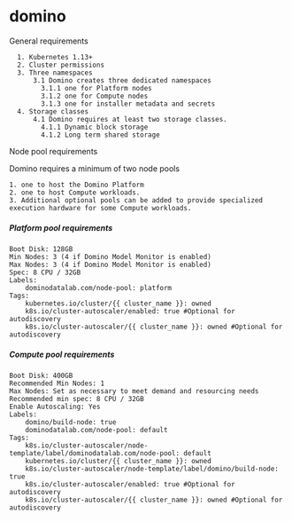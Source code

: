# domino

General requirements

      1. Kubernetes 1.13+
      2. Cluster permissions
      3. Three namespaces
          3.1 Domino creates three dedicated namespaces
            3.1.1 one for Platform nodes
            3.1.2 one for Compute nodes
            3.1.3 one for installer metadata and secrets
      4. Storage classes
          4.1 Domino requires at least two storage classes.
            4.1.1 Dynamic block storage
            4.1.2 Long term shared storage
           
Node pool requirements

  Domino requires a minimum of two node pools
  
    1. one to host the Domino Platform
    2. one to host Compute workloads.
    3. Additional optional pools can be added to provide specialized execution hardware for some Compute workloads.

##### Platform pool requirements

    Boot Disk: 128GB
    Min Nodes: 3 (4 if Domino Model Monitor is enabled)
    Max Nodes: 3 (4 if Domino Model Monitor is enabled)
    Spec: 8 CPU / 32GB
    Labels: 
        dominodatalab.com/node-pool: platform
    Tags:
        kubernetes.io/cluster/{{ cluster_name }}: owned
        k8s.io/cluster-autoscaler/enabled: true #Optional for autodiscovery
        k8s.io/cluster-autoscaler/{{ cluster_name }}: owned #Optional for autodiscovery
        
##### Compute pool requirements

    Boot Disk: 400GB
    Recommended Min Nodes: 1
    Max Nodes: Set as necessary to meet demand and resourcing needs
    Recommended min spec: 8 CPU / 32GB
    Enable Autoscaling: Yes
    Labels: 
        domino/build-node: true
        dominodatalab.com/node-pool: default
    Tags:
        k8s.io/cluster-autoscaler/node-template/label/dominodatalab.com/node-pool: default
        kubernetes.io/cluster/{{ cluster_name }}: owned
        k8s.io/cluster-autoscaler/node-template/label/domino/build-node: true
        k8s.io/cluster-autoscaler/enabled: true #Optional for autodiscovery
        k8s.io/cluster-autoscaler/{{ cluster_name }}: owned #Optional for autodiscovery
